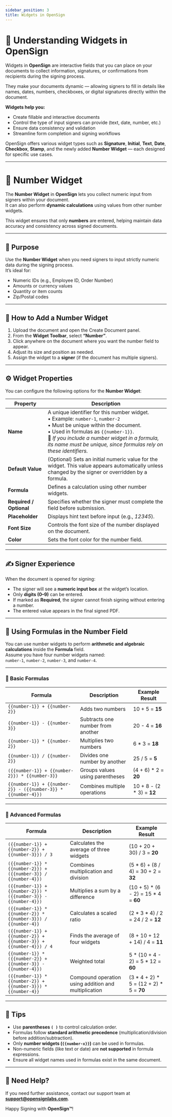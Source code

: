 ```yaml
---
sidebar_position: 3
title: Widgets in OpenSign
---
```


# 🧩 Understanding Widgets in OpenSign

Widgets in **OpenSign** are interactive fields that you can place on your documents to collect information, signatures, or confirmations from recipients during the signing process.  

They make your documents dynamic — allowing signers to fill in details like names, dates, numbers, checkboxes, or digital signatures directly within the document.  

**Widgets help you:**
- Create fillable and interactive documents  
- Control the type of input signers can provide (text, date, number, etc.)  
- Ensure data consistency and validation  
- Streamline form completion and signing workflows  

OpenSign offers various widget types such as **Signature**, **Initial**, **Text**, **Date**, **Checkbox**, **Stamp**, and the newly added **Number Widget** — each designed for specific use cases.

---

# 🧮 Number Widget

The **Number Widget** in **OpenSign** lets you collect numeric input from signers within your document.  
It can also perform **dynamic calculations** using values from other number widgets.

This widget ensures that only **numbers** are entered, helping maintain data accuracy and consistency across signed documents.

---

## 🔹 Purpose

Use the **Number Widget** when you need signers to input strictly numeric data during the signing process.  
It’s ideal for:

- Numeric IDs (e.g., Employee ID, Order Number)  
- Amounts or currency values  
- Quantity or item counts  
- Zip/Postal codes  

---

## 🧭 How to Add a Number Widget

1. Upload the document and open the Create Document panel. 
2. From the **Widget Toolbar**, select **“Number”**.  
3. Click anywhere on the document where you want the number field to appear.  
4. Adjust its size and position as needed.  
5. Assign the widget to a **signer** (if the document has multiple signers).  

---

## ⚙️ Widget Properties

You can configure the following options for the **Number Widget**:

| **Property** | **Description** |
|---------------|-----------------|
| **Name** | A unique identifier for this number widget. <br/>• Example: `number-1`, `number-2` <br/>• Must be unique within the document. <br/>• Used in formulas as `{{number-1}}`. <br/>🔸 *If you include a number widget in a formula, its name must be unique, since formulas rely on these identifiers.* |
| **Default Value** | (Optional) Sets an initial numeric value for the widget. This value appears automatically unless changed by the signer or overridden by a formula. |
| **Formula** | Defines a calculation using other number widgets.|
| **Required / Optional** | Specifies whether the signer must complete the field before submission. |
| **Placeholder** | Displays hint text before input (e.g., *12345*). |
| **Font Size** | Controls the font size of the number displayed on the document. |
| **Color** | Sets the font color for the number field. |

---

## ✍️ Signer Experience

When the document is opened for signing:

- The signer will see a **numeric input box** at the widget’s location.  
- Only **digits (0–9)** can be entered.  
- If marked as **Required**, the signer cannot finish signing without entering a number.  
- The entered value appears in the final signed PDF.

---

## 🔢 Using Formulas in the Number Field

You can use number widgets to perform **arithmetic and algebraic calculations** inside the **Formula** field.  
Assume you have four number widgets named:  
`number-1`, `number-2`, `number-3`, and `number-4`.

---

### 🧩 Basic Formulas

| **Formula** | **Description** | **Example Result** |
|--------------|-----------------|--------------------|
| `{{number-1}} + {{number-2}}` | Adds two numbers | 10 + 5 = **15** |
| `{{number-1}} - {{number-3}}` | Subtracts one number from another | 20 - 4 = **16** |
| `{{number-1}} * {{number-2}}` | Multiplies two numbers | 6 * 3 = **18** |
| `{{number-1}} / {{number-2}}` | Divides one number by another | 25 / 5 = **5** |
| `({{number-1}} + {{number-2}}) * {{number-3}}` | Groups values using parentheses | (4 + 6) * 2 = **20** |
| `{{number-1}} + {{number-2}} - ({{number-3}} * {{number-4}})` | Combines multiple operations | 10 + 8 - (2 * 3) = **12** |

---

### 🧮 Advanced Formulas

| **Formula** | **Description** | **Example Result** |
|--------------|-----------------|--------------------|
| `({{number-1}} + {{number-2}} + {{number-3}}) / 3` | Calculates the average of three widgets | (10 + 20 + 30) / 3 = **20** |
| `({{number-1}} * {{number-2}}) + ({{number-3}} / {{number-4}})` | Combines multiplication and division | (5 * 6) + (8 / 4) = 30 + 2 = **32** |
| `({{number-1}} + {{number-2}}) * ({{number-3}} - {{number-4}})` | Multiplies a sum by a difference | (10 + 5) * (6 - 2) = 15 * 4 = **60** |
| `({{number-1}} * {{number-2}} * {{number-3}}) / {{number-4}}` | Calculates a scaled ratio | (2 * 3 * 4) / 2 = 24 / 2 = **12** |
| `({{number-1}} + {{number-2}} + {{number-3}} + {{number-4}}) / 4` | Finds the average of four widgets | (8 + 10 + 12 + 14) / 4 = **11** |
| `{{number-1}} * ({{number-2}} + {{number-3}} - {{number-4}})` | Weighted total | 5 * (10 + 4 - 2) = 5 * 12 = **60** |
| `({{number-1}} * {{number-2}} + {{number-3}}) * {{number-4}}` | Compound operation using addition and multiplication | (3 * 4 + 2) * 5 = (12 + 2) * 5 = **70** |

---

## 🧠 Tips

- Use **parentheses `( )`** to control calculation order.  
- Formulas follow **standard arithmetic precedence** (multiplication/division before addition/subtraction).  
- Only **number widgets (`{{number-x}}`)** can be used in formulas.  
- Non-numeric fields (like text or date) are **not supported** in formula expressions.  
- Ensure all widget names used in formulas exist in the same document.

---

## 📩 Need Help?

If you need further assistance, contact our support team at **support@opensignlabs.com**.

Happy Signing with **OpenSign™**!
